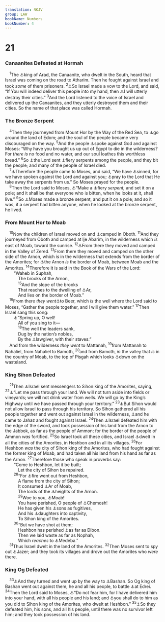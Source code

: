 ```yaml
---
translation: NKJV
group: LAW
bookName: Numbers 
bookNumber: 4
---
```


<div class="title"><h1>21</h1><h3>Canaanites Defeated at Hormah</h3></div>
<span class="verse dan_21_1"> <sup>1</sup>The <a data-toggle="tooltip" data-placement="bottom" title="Num. 33:40; Josh. 12:14; Judg. 1:16">⚓</a>king of Arad, the Canaanite, who dwelt in the South, heard that Israel was coming on the road to Atharim. Then he fought against Israel and took <i>some</i> of them prisoners. </span>
<span class="verse dan_21_2"><sup>2</sup><a data-toggle="tooltip" data-placement="bottom" title="Gen. 28:20; Judg. 11:30">⚓</a>So Israel made a vow to the Lord, and said, “If You will indeed deliver this people into my hand, then <a data-toggle="tooltip" data-placement="bottom" title="Deut. 2:34">⚓</a>I will utterly destroy their cities.” </span>
<span class="verse dan_21_3"><sup>3</sup>And the Lord listened to the voice of Israel and delivered up the Canaanites, and they utterly destroyed them and their cities. So the name of that place was called Hormah.<br/></span>
<div class="title"><h3>The Bronze Serpent</h3></div>
<span class="verse dan_21_4"> <sup>4</sup>Then they journeyed from Mount Hor by the Way of the Red Sea, to <a data-toggle="tooltip" data-placement="bottom" title="Judg. 11:18">⚓</a>go around the land of Edom; and the soul of the people became very discouraged on the way. </span>
<span class="verse dan_21_5"><sup>5</sup>And the people <a data-toggle="tooltip" data-placement="bottom" title="Num. 20:4, 5">⚓</a>spoke against God and against Moses: “Why have you brought us up out of Egypt to die in the wilderness? For <i>there</i> <i>is</i> no food and no water, and our soul loathes this worthless bread.” </span>
<span class="verse dan_21_6"><sup>6</sup>So <a data-toggle="tooltip" data-placement="bottom" title="1 Cor. 10:9">⚓</a>the Lord sent <a data-toggle="tooltip" data-placement="bottom" title="Deut. 8:15">⚓</a>fiery serpents among the people, and they bit the people; and many of the people of Israel died.<br/></span>
<span class="verse dan_21_7"> <sup>7</sup><a data-toggle="tooltip" data-placement="bottom" title="Num. 11:2; Ps. 78:34; Is. 26:16; Hos. 5:15">⚓</a>Therefore the people came to Moses, and said, “We have <a data-toggle="tooltip" data-placement="bottom" title="Lev. 26:40">⚓</a>sinned, for we have spoken against the Lord and against you; <a data-toggle="tooltip" data-placement="bottom" title="Ex. 8:8; 1 Sam. 12:19; 1 Kin. 13:6; Acts 8:24">⚓</a>pray to the Lord that He take away the serpents from us.” So Moses prayed for the people.<br/></span>
<span class="verse dan_21_8"> <sup>8</sup>Then the Lord said to Moses, <a data-toggle="tooltip" data-placement="bottom" title="(John 3:14, 15)">⚓</a>“Make a <a data-toggle="tooltip" data-placement="bottom" title="Is. 14:29; 30:6">⚓</a>fiery <i>serpent,</i> and set it on a pole; and it shall be that everyone who is bitten, when he looks at it, shall live.” </span>
<span class="verse dan_21_9"><sup>9</sup>So <a data-toggle="tooltip" data-placement="bottom" title="2 Kin. 18:4; John 3:14, 15">⚓</a>Moses made a bronze serpent, and put it on a pole; and so it was, if a serpent had bitten anyone, when he looked at the bronze serpent, he lived.<br/></span>
<div class="title"><h3>From Mount Hor to Moab</h3></div>
<span class="verse dan_21_10"> <sup>10</sup>Now the children of Israel moved on and <a data-toggle="tooltip" data-placement="bottom" title="Num. 33:43, 44">⚓</a>camped in Oboth. </span>
<span class="verse dan_21_11"><sup>11</sup>And they journeyed from Oboth and camped at Ije Abarim, in the wilderness which <i>is</i> east of Moab, toward the sunrise. </span>
<span class="verse dan_21_12"><sup>12</sup><a data-toggle="tooltip" data-placement="bottom" title="Deut. 2:13">⚓</a>From there they moved and camped in the Valley of Zered. </span>
<span class="verse dan_21_13"><sup>13</sup>From there they moved and camped on the other side of the Arnon, which <i>is</i> in the wilderness that extends from the border of the Amorites; for <a data-toggle="tooltip" data-placement="bottom" title="Num. 22:36; Judg. 11:18">⚓</a>the Arnon <i>is</i> the border of Moab, between Moab and the Amorites. </span>
<span class="verse dan_21_14"><sup>14</sup>Therefore it is said in the Book of the Wars of the Lord:<br/>  “Waheb in Suphah,<br/>   The brooks of the Arnon,<br/></span>
<span class="verse dan_21_15">   <sup>15</sup>And the slope of the brooks<br/>   That reaches to the dwelling of <a data-toggle="tooltip" data-placement="bottom" title="Num. 21:28; Deut. 2:9, 18, 29">⚓</a>Ar,<br/>   And lies on the border of Moab.”<br/></span>
<span class="verse dan_21_16"> <sup>16</sup>From there <i>they</i> <i>went</i><a data-toggle="tooltip" data-placement="bottom" title="Judg. 9:21">⚓</a>to Beer, which <i>is</i> the well where the Lord said to Moses, “Gather the people together, and I will give them water.” </span>
<span class="verse dan_21_17"><sup>17</sup>Then Israel sang this song:<br/>  <a data-toggle="tooltip" data-placement="bottom" title="Ex. 15:1">⚓</a>“Spring up, O well!<br/>   All of you sing to it—<br/></span>
<span class="verse dan_21_18">   <sup>18</sup>The well the leaders sank,<br/>   Dug by the nation’s nobles,<br/>   By the <a data-toggle="tooltip" data-placement="bottom" title="Is. 33:22">⚓</a>lawgiver, with their staves.”<br/> And from the wilderness <i>they</i> <i>went</i> to Mattanah, </span>
<span class="verse dan_21_19"><sup>19</sup>from Mattanah to Nahaliel, from Nahaliel to Bamoth, </span>
<span class="verse dan_21_20"><sup>20</sup>and from Bamoth, <i>in</i> the valley that <i>is</i> in the country of Moab, to the top of Pisgah which looks <a data-toggle="tooltip" data-placement="bottom" title="Num. 23:28">⚓</a>down on the wasteland.<br/></span>
<div class="title"><h3>King Sihon Defeated</h3></div>
<span class="verse dan_21_21"> <sup>21</sup>Then <a data-toggle="tooltip" data-placement="bottom" title="Num. 32:33; Deut. 2:26–37; Judg. 11:19">⚓</a>Israel sent messengers to Sihon king of the Amorites, saying, </span>
<span class="verse dan_21_22"><sup>22</sup><a data-toggle="tooltip" data-placement="bottom" title="Num. 20:16, 17">⚓</a>“Let me pass through your land. We will not turn aside into fields or vineyards; we will not drink water from wells. We will go by the King’s Highway until we have passed through your territory.” </span>
<span class="verse dan_21_23"><sup>23</sup><a data-toggle="tooltip" data-placement="bottom" title="Deut. 29:7">⚓</a>But Sihon would not allow Israel to pass through his territory. So Sihon gathered all his people together and went out against Israel in the wilderness, <a data-toggle="tooltip" data-placement="bottom" title="Deut. 2:32; Judg. 11:20">⚓</a>and he came to Jahaz and fought against Israel. </span>
<span class="verse dan_21_24"><sup>24</sup>Then <a data-toggle="tooltip" data-placement="bottom" title="Deut. 2:33; Josh. 12:1; Neh. 9:22; Ps. 135:10; 136:19; Amos 2:9">⚓</a>Israel defeated him with the edge of the sword, and took possession of his land from the Arnon to the Jabbok, as far as the people of Ammon; for the border of the people of Ammon <i>was</i> fortified. </span>
<span class="verse dan_21_25"><sup>25</sup>So Israel took all these cities, and Israel <a data-toggle="tooltip" data-placement="bottom" title="Amos 2:10">⚓</a>dwelt in all the cities of the Amorites, in Heshbon and in all its villages. </span>
<span class="verse dan_21_26"><sup>26</sup>For Heshbon <i>was</i> the city of Sihon king of the Amorites, who had fought against the former king of Moab, and had taken all his land from his hand as far as the Arnon. </span>
<span class="verse dan_21_27"><sup>27</sup>Therefore those who speak in proverbs say:<br/>  “Come to Heshbon, let it be built;<br/>   Let the city of Sihon be repaired.<br/></span>
<span class="verse dan_21_28">  <sup>28</sup>“For <a data-toggle="tooltip" data-placement="bottom" title="Jer. 48:45, 46">⚓</a>fire went out from Heshbon,<br/>   A flame from the city of Sihon;<br/>   It consumed <a data-toggle="tooltip" data-placement="bottom" title="Deut. 2:9, 18; Is. 15:1">⚓</a>Ar of Moab,<br/>   The lords of the <a data-toggle="tooltip" data-placement="bottom" title="Num. 22:41; 33:52">⚓</a>heights of the Arnon.<br/></span>
<span class="verse dan_21_29">   <sup>29</sup>Woe to you, <a data-toggle="tooltip" data-placement="bottom" title="Jer. 48:46">⚓</a>Moab!<br/>   You have perished, O people of <a data-toggle="tooltip" data-placement="bottom" title="Judg. 11:24; 1 Kin. 11:33; 2 Kin. 23:13">⚓</a>Chemosh!<br/>   He has given his <a data-toggle="tooltip" data-placement="bottom" title="Is. 15:2, 5">⚓</a>sons as fugitives,<br/>   And his <a data-toggle="tooltip" data-placement="bottom" title="Is. 16:2">⚓</a>daughters into captivity,<br/>   To Sihon king of the Amorites.<br/></span>
<span class="verse dan_21_30">  <sup>30</sup>“But we have shot at them;<br/>   Heshbon has perished <a data-toggle="tooltip" data-placement="bottom" title="Num. 32:3, 34; Jer. 48:18, 22">⚓</a>as far as Dibon.<br/>   Then we laid waste as far as Nophah,<br/>   Which <i>reaches</i> to <a data-toggle="tooltip" data-placement="bottom" title="Is. 15:2">⚓</a>Medeba.”<br/></span>
<span class="verse dan_21_31"> <sup>31</sup>Thus Israel dwelt in the land of the Amorites. </span>
<span class="verse dan_21_32"><sup>32</sup>Then Moses sent to spy out <a data-toggle="tooltip" data-placement="bottom" title="Num. 32:1, 3, 35; Jer. 48:32">⚓</a>Jazer; and they took its villages and drove out the Amorites who <i>were</i> there.<br/></span>
<div class="title"><h3>King Og Defeated</h3></div>
<span class="verse dan_21_33"> <sup>33</sup><a data-toggle="tooltip" data-placement="bottom" title="Deut. 29:7">⚓</a>And they turned and went up by the way to <a data-toggle="tooltip" data-placement="bottom" title="Deut. 3:1">⚓</a>Bashan. So Og king of Bashan went out against them, he and all his people, to battle <a data-toggle="tooltip" data-placement="bottom" title="Josh. 13:12">⚓</a>at Edrei. </span>
<span class="verse dan_21_34"><sup>34</sup>Then the Lord said to Moses, <a data-toggle="tooltip" data-placement="bottom" title="Deut. 3:2">⚓</a>“Do not fear him, for I have delivered him into your hand, with all his people and his land; and <a data-toggle="tooltip" data-placement="bottom" title="Num. 21:24; Ps. 135:10; 136:20">⚓</a>you shall do to him as you did to Sihon king of the Amorites, who dwelt at Heshbon.” </span>
<span class="verse dan_21_35"><sup>35</sup><a data-toggle="tooltip" data-placement="bottom" title="Deut. 3:3, 4; 29:7; Josh. 13:12">⚓</a>So they defeated him, his sons, and all his people, until there was no survivor left him; and they took possession of his land.<br/></span>
